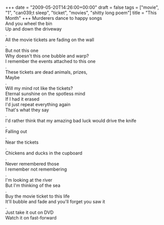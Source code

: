 +++
date = "2009-05-20T14:26:00+00:00"
draft = false
tags = ["movie", "1", "can039;t sleep", "ticket", "movies", "shitty long poem"]
title = "This Month"
+++
Murderers dance to happy songs<br/>And you wheel the bin<br/>Up and down the driveway<br/>.<br/>All the movie tickets are fading on the wall<br/>.<br/>But not this one<br/>Why doesn't this one bubble and warp?<br/>I remember the events attached to this one<br/>.<br/>These tickets are dead animals, prizes,<br/>Maybe<br/>.<br/>Will my mind rot like the tickets?<br/>Eternal sunshine on the spotless mind<br/>If I had it erased<br/>I'd just repeat everything again<br/>That's what they say<br/>.<br/>I'd rather think that my amazing bad luck would drive the knife<br/>.<br/>Falling out<br/>.<br/>Near the tickets<br/>.<br/>Chickens and ducks in the cupboard<br/>.<br/>Never remembered those<br/>I remember not remembering<br/>.<br/>I'm looking at the river<br/>But I'm thinking of the sea<br/>.<br/>Buy the movie ticket to this life<br/>It'll bubble and fade and you'll forget you saw it<br/>.<br/>Just take it out on DVD<br/>Watch it on fast-forward<div class="blogger-post-footer"><img width='1' height='1' src='https://blogger.googleusercontent.com/tracker/5693059957647979680-8340865216423843156?l=cosmiccowbell.blogspot.com' alt='' /></div>